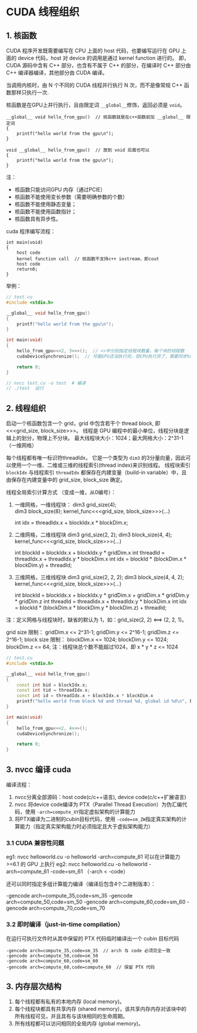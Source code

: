 # CUDA 线程组织

## 1. 核函数
CUDA 程序开发既需要编写在 CPU 上面的 host 代码，也要编写运行在 GPU 上面的 device 代码，host 对 device 的调用是通过 kernel function 进行的。
即，CUDA 源码中含有 C++ 部分，也含有不属于 C++ 的部分，在编译时 C++ 部分由 C++ 编译器编译，其他部分由 CUDA 编译。

当调用内核时，由 N 个不同的 CUDA 线程并行执行 N 次，而不是像常规 C++ 函数那样只执行一次.

核函数是在GPU上并行执行，且由限定词 `__global__`修饰，返回必须是 `void`。

```
__global__ void hello_from_gpu()  // 核函数就是在c++函数前加 __global__ 限定词
{
    printf("hello world from the gpu\n");
}

void __global__ hello_from_gpu()  // 放到 void 后面也可以
{
    printf("hello world from the gpu\n");
}
```

注：
- 核函数只能访问GPU 内存（通过PCIE） 
- 核函数不能使用变长参数（需要明确参数的个数）
- 核函数不能使用静态变量；
- 核函数不能使用函数指针；
- 核函数具有异步性。

cuda 程序编写流程：
```
int main(void)
{
    host code
    kernel function call  // 核函数不支持c++ iostream，即cout
    host code
    return0;
}
```

举例：
```C++
// test.cu
#include <stdio.h>

__global__ void hello_from_gpu()
{
    printf("hello world from the gpu\n");
}

int main(void)
{
    hello_from_gpu<<<2, 3>>>();  // <>中分别指定线程块数量，每个块的线程数
    cudaDeviceSynchronize();  // 可能GPU还没执行完，但CPU执行完了，需要同步host与device，让CPU等待GPU执行完

    return 0;
}

// nvcc test.cu -o test  # 编译
// ./test  运行
```

## 2. 线程组织
启动一个核函数包含一个 grid，grid 中包含若干个 thread block, 即 <<<grid_size, block_size>>>。
线程是 GPU 编程中的最小单位，线程分块是逻辑上的划分，物理上不分块。
最大线程块大小：1024；最大网格大小：2^31-1（一维网格）

每个线程都有唯一标识符threadIdx， 它是一个类型为 `dim3` 的3分量向量，因此可以使用一个一维、二维或三维的线程索引(thread index)来识别线程。
线程块索引 `blockIdx` 与线程索引 `threadIdx` 都保存在内建变量（build-in variable）中，且由保存在内建变量中的 grid_size, block_size 确定。

线程全局索引计算方式 （变成一维，从0编号）：
1. 一维网格，一维线程块：
   dim3 grid_size(4);  
   dim3 block_size(8);
   kernel_func<<<grid_size, block_size>>>(...)

   int idx = threadIdx.x + blockIdx.x * blockDim.x;
2. 二维网格，二维线程块
   dim3 grid_size(2, 2);
   dim3 block_size(4, 4);
   kernel_func<<<grid_size, block_size>>>(...)
   
   int blockId = blockIdx.x + blockIdx.y * gridDim.x
   int threadId = threadIdx.x + threadIdx.y * blockDim.x
   int idx = blockId * (blockDim.x * blockDim.y) + threadId;
3. 三维网格，三维线程块
   dim3 grid_size(2, 2, 2);
   dim3 block_size(4, 4, 2);
   kernel_func<<<grid_size, block_size>>>(...)
   
   int blockId = blockIdx.x + blockIdx.y * gridDim.x + gridDim.x * gridDim.y * gridDim.z
   int threadId = threadIdx.x + threadIdx.y * blockDim.x
   int idx = blockId * (blockDim.x * blockDim.y * blockDim.z) + threadId;

注：定义网格与线程块时，缺省的默认为 1，如：grid_size(2, 2)  <==> (2, 2, 1)。

grid size 限制：
gridDim.x <= 2^31-1; gridDim.y <= 2^16-1; gridDim.z <= 2^16-1;
block size 限制：
blockDim.x <= 1024; blockDim.y <= 1024; blockDim.z <= 64;
注：线程块总个数不能超过1024，即 x * y * z <= 1024

```c++
// test.cu
#include <stdio.h>

__global__ void hello_from_gpu()
{
    const int bid = blockIdx.x;
    const int tid = threadIdx.x;
    const int id = threadIdx.x + blockIdx.x * blockDim.x
    printf("hello world from block %d and thread %d, global id %d\n", bid, tid, id);
}

int main(void)
{
    hello_from_gpu<<<2, 4>>>();  
    cudaDeviceSynchronize();

    return 0;
}
```

## 3. nvcc 编译 cuda
编译流程：
1. nvcc分离全部源码：host code(c/c++语言), device code(c/c++扩展语言)
2. nvcc 将device code编译为 PTX（Parallel Thread Execution）为伪汇编代码，使用 `-arch=compute_XY`指定虚拟架构的计算能力
3. 将PTX编译为二进制的cubin目标代码，使用 `-code=sm_ZW`指定真实架构的计算能力（指定真实架构能力时必须指定且大于虚拟架构能力）

### 3.1 CUDA 兼容性问题
eg1: nvcc helloworld.cu -o helloworld -arch=compute_61
可以在计算能力 >=6.1 的 GPU 上执行
eg2: nvcc helloworld.cu -o helloworld -arch=compute_61 -code=sm_61  （-arch < -code）

还可以同时指定多组计算能力编译（编译后包含4个二进制版本）：

   -gencode arch=compute_35,code=sm_35
   -gencode arch=compute_50,code=sm_50
   -gencode arch=compute_60,code=sm_60
   -gencode arch=compute_70,code=sm_70

### 3.2 即时编译（just-in-time compilation）
在运行可执行文件时从其中保留的 PTX 代码临时编译出一个 cubin 目标代码

    -gencode arch=compute_35,code=sm_35  // arch 与 code 必须完全一致
    -gencode arch=compute_50,code=sm_50
    -gencode arch=compute_60,code=sm_60
    -gencode arch=compute_60,code=compute_60  // 保留 PTX 代码 

## 3. 内存层次结构
1. 每个线程都有私有的本地内存 (local memory)。 
2. 每个线程块都具有共享内存 (shared memory)，该共享内存内存对该块中的所有线程可见，并且具有与该块相同的生命周期。 
3. 所有线程都可以访问相同的全局内存 (global memory)。


